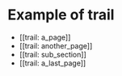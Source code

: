 
# Example of trail

* [[trail: a_page]]
* [[trail: another_page]]
* [[trail: sub_section]]
* [[trail: a_last_page]]
